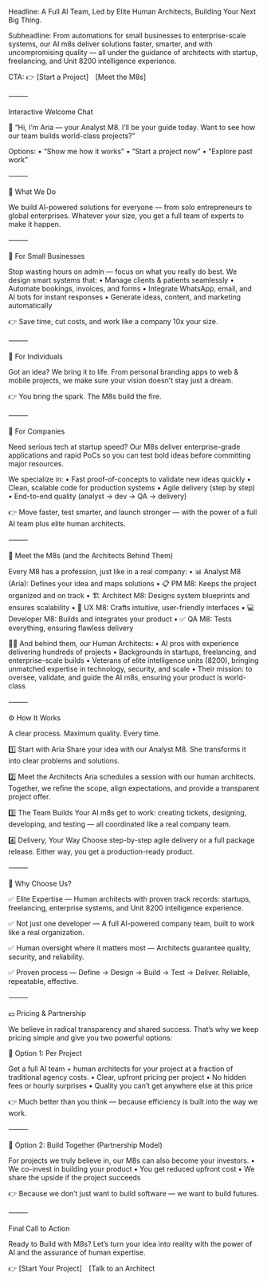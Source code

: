 Headline:
A Full AI Team, Led by Elite Human Architects, Building Your Next Big Thing.

Subheadline:
From automations for small businesses to enterprise-scale systems, our AI m8s deliver solutions faster, smarter, and with uncompromising quality — all under the guidance of architects with startup, freelancing, and Unit 8200 intelligence experience.

CTA:
👉 [Start a Project] [Meet the M8s]

⸻

Interactive Welcome Chat

💬 “Hi, I’m Aria — your Analyst M8. I’ll be your guide today. Want to see how our team builds world-class projects?”

Options:
	•	“Show me how it works”
	•	“Start a project now”
	•	“Explore past work”

⸻

💼 What We Do

We build AI-powered solutions for everyone — from solo entrepreneurs to global enterprises. Whatever your size, you get a full team of experts to make it happen.

⸻

🌱 For Small Businesses

Stop wasting hours on admin — focus on what you really do best.
We design smart systems that:
	•	Manage clients & patients seamlessly
	•	Automate bookings, invoices, and forms
	•	Integrate WhatsApp, email, and AI bots for instant responses
	•	Generate ideas, content, and marketing automatically

👉 Save time, cut costs, and work like a company 10x your size.

⸻

🙋 For Individuals

Got an idea? We bring it to life.
From personal branding apps to web & mobile projects, we make sure your vision doesn’t stay just a dream.

👉 You bring the spark. The M8s build the fire.

⸻

🏢 For Companies

Need serious tech at startup speed?
Our M8s deliver enterprise-grade applications and rapid PoCs so you can test bold ideas before committing major resources.

We specialize in:
	•	Fast proof-of-concepts to validate new ideas quickly
	•	Clean, scalable code for production systems
	•	Agile delivery (step by step)
	•	End-to-end quality (analyst → dev → QA → delivery)

👉 Move faster, test smarter, and launch stronger — with the power of a full AI team plus elite human architects.

⸻

👥 Meet the M8s (and the Architects Behind Them)

Every M8 has a profession, just like in a real company:
	•	📊 Analyst M8 (Aria): Defines your idea and maps solutions
	•	📋 PM M8: Keeps the project organized and on track
	•	🏗️ Architect M8: Designs system blueprints and ensures scalability
	•	🎨 UX M8: Crafts intuitive, user-friendly interfaces
	•	💻 Developer M8: Builds and integrates your product
	•	✅ QA M8: Tests everything, ensuring flawless delivery

🧑‍💻 And behind them, our Human Architects:
	•	AI pros with experience delivering hundreds of projects
	•	Backgrounds in startups, freelancing, and enterprise-scale builds
	•	Veterans of elite intelligence units (8200), bringing unmatched expertise in technology, security, and scale
	•	Their mission: to oversee, validate, and guide the AI m8s, ensuring your product is world-class

⸻

⚙️ How It Works

A clear process. Maximum quality. Every time.

1️⃣ Start with Aria
Share your idea with our Analyst M8. She transforms it into clear problems and solutions.

2️⃣ Meet the Architects
Aria schedules a session with our human architects. Together, we refine the scope, align expectations, and provide a transparent project offer.

3️⃣ The Team Builds
Your AI m8s get to work: creating tickets, designing, developing, and testing — all coordinated like a real company team.

4️⃣ Delivery, Your Way
Choose step-by-step agile delivery or a full package release. Either way, you get a production-ready product.

⸻

🌟 Why Choose Us?

✅ Elite Expertise — Human architects with proven track records: startups, freelancing, enterprise systems, and Unit 8200 intelligence experience.

✅ Not just one developer — A full AI-powered company team, built to work like a real organization.

✅ Human oversight where it matters most — Architects guarantee quality, security, and reliability.

✅ Proven process — Define → Design → Build → Test → Deliver. Reliable, repeatable, effective.

⸻

💵 Pricing & Partnership

We believe in radical transparency and shared success. That’s why we keep pricing simple and give you two powerful options:

🔹 Option 1: Per Project

Get a full AI team + human architects for your project at a fraction of traditional agency costs.
	•	Clear, upfront pricing per project
	•	No hidden fees or hourly surprises
	•	Quality you can’t get anywhere else at this price

👉 Much better than you think — because efficiency is built into the way we work.

⸻

🔹 Option 2: Build Together (Partnership Model)

For projects we truly believe in, our M8s can also become your investors.
	•	We co-invest in building your product
	•	You get reduced upfront cost
	•	We share the upside if the project succeeds

👉 Because we don’t just want to build software — we want to build futures.

⸻

Final Call to Action

Ready to Build with M8s?
Let’s turn your idea into reality with the power of AI and the assurance of human expertise.

👉 [Start Your Project] [Talk to an Architect
